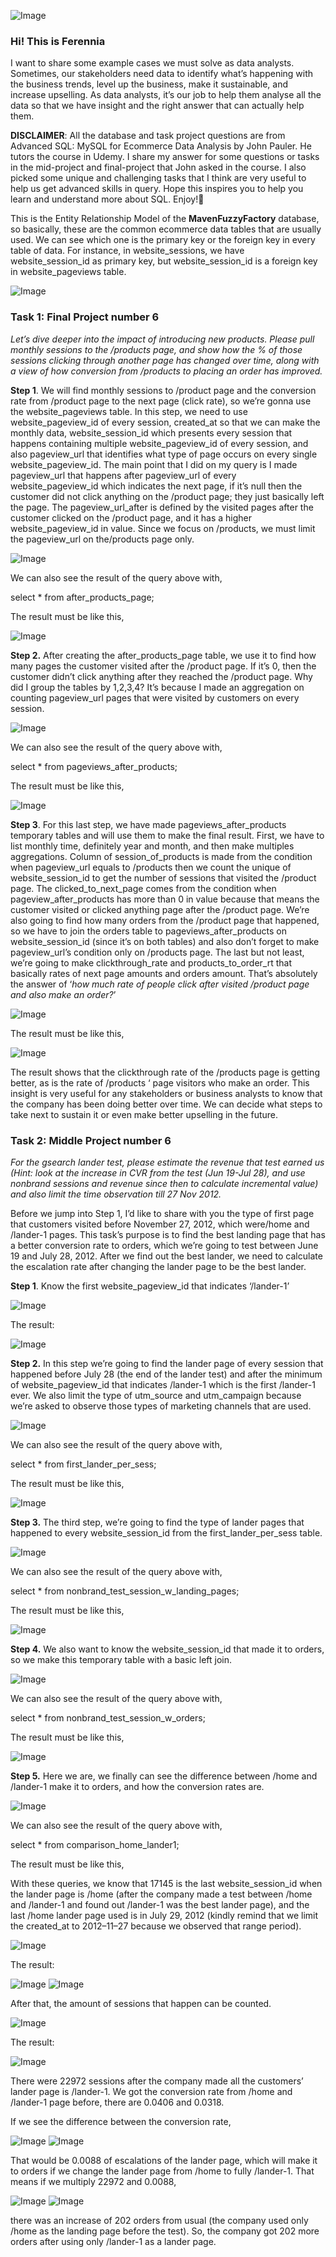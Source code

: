 ![Image](https://github.com/user-attachments/assets/72221683-2632-44e3-adec-c668252ff15a)

### Hi! This is Ferennia

I want to share some example cases we must solve as data analysts. Sometimes, our stakeholders need data to identify what’s happening with the business trends, level up the business, make it sustainable, and increase upselling. As data analysts, it’s our job to help them analyse all the data so that we have insight and the right answer that can actually help them.

**DISCLAIMER**: All the database and task project questions are from Advanced SQL: MySQL for Ecommerce Data Analysis by John Pauler. He tutors the course in Udemy. I share my answer for some questions or tasks in the mid-project and final-project that John asked in the course. I also picked some unique and challenging tasks that I think are very useful to help us get advanced skills in query. Hope this inspires you to help you learn and understand more about SQL. Enjoy!🙂

This is the Entity Relationship Model of the **MavenFuzzyFactory** database, so basically, these are the common ecommerce data tables that are usually used. We can see which one is the primary key or the foreign key in every table of data. For instance, in website_sessions, we have website_session_id as primary key, but website_session_id is a foreign key in website_pageviews table.


![Image](https://github.com/user-attachments/assets/259cff62-b329-4670-a838-d60d5b84acbc)

### Task 1: Final Project number 6

_Let’s dive deeper into the impact of introducing new products. Please pull monthly sessions to the /products page, and show how the % of those sessions clicking through another page has changed over time, along with a view of how conversion from /products to placing an order has improved._

**Step 1**. We will find monthly sessions to /product page and the conversion rate from /product page to the next page (click rate), so we’re gonna use the website_pageviews table. In this step, we need to use website_pageview_id of every session, created_at so that we can make the monthly data, website_session_id which presents every session that happens containing multiple website_pageview_id of every session, and also pageview_url that identifies what type of page occurs on every single website_pageview_id. The main point that I did on my query is I made pageview_url that happens after pageview_url of every website_pageview_id which indicates the next page, if it’s null then the customer did not click anything on the /product page; they just basically left the page. The pageview_url_after is defined by the visited pages after the customer clicked on the /product page, and it has a higher website_pageview_id in value. Since we focus on /products, we must limit the pageview_url on the/products page only.


![Image](https://github.com/user-attachments/assets/0b06d900-4710-4f8c-8f84-ed5af0143114)

We can also see the result of the query above with,

select * from after_products_page;

The result must be like this,

![Image](https://github.com/user-attachments/assets/c853cd33-de45-43b5-9982-db162c7df38c)


**Step 2.** After creating the after_products_page table, we use it to find how many pages the customer visited after the /product page. If it’s 0, then the customer didn’t click anything after they reached the /product page. Why did I group the tables by 1,2,3,4? It’s because I made an aggregation on counting pageview_url pages that were visited by customers on every session.


![Image](https://github.com/user-attachments/assets/0b72e77d-30f5-4aa1-954d-f5fc217ab9db)

We can also see the result of the query above with,

select * from pageviews_after_products;

The result must be like this,


![Image](https://github.com/user-attachments/assets/db4e88fc-83c3-4f5f-aba5-0e5261fb8abf)


**Step 3**. For this last step, we have made pageviews_after_products temporary tables and will use them to make the final result. First, we have to list monthly time, definitely year and month, and then make multiples aggregations. Column of session_of_products is made from the condition when pageview_url equals to /products then we count the unique of website_session_id to get the number of sessions that visited the /product page. The clicked_to_next_page comes from the condition when pageview_after_products has more than 0 in value because that means the customer visited or clicked anything page after the /product page. We’re also going to find how many orders from the /product page that happened, so we have to join the orders table to pageviews_after_products on website_session_id (since it’s on both tables) and also don’t forget to make pageview_url’s condition only on /products page. The last but not least, we’re going to make clickthrough_rate and products_to_order_rt that basically rates of next page amounts and orders amount. That’s absolutely the answer of ‘_how much rate of people click after visited /product page and also make an order?_’

![Image](https://github.com/user-attachments/assets/e7348b9a-0537-443f-9b5d-3f0fbf4edf2c)

The result must be like this,

![Image](https://github.com/user-attachments/assets/0d5bd575-aefc-4866-9bc3-c84d057ee27a)


The result shows that the clickthrough rate of the /products page is getting better, as is the rate of /products ‘ page visitors who make an order. This insight is very useful for any stakeholders or business analysts to know that the company has been doing better over time. We can decide what steps to take next to sustain it or even make better upselling in the future.

### Task 2: Middle Project number 6

_For the gsearch lander test, please estimate the revenue that test earned us (Hint: look at the increase in CVR from the test (Jun 19-Jul 28), and use nonbrand sessions and revenue since then to calculate incremental value) and also limit the time observation till 27 Nov 2012._

Before we jump into Step 1, I’d like to share with you the type of first page that customers visited before November 27, 2012, which were/home and /lander-1 pages. This task’s purpose is to find the best landing page that has a better conversion rate to orders, which we’re going to test between June 19 and July 28, 2012. After we find out the best lander, we need to calculate the escalation rate after changing the lander page to be the best lander.

**Step 1**. Know the first website_pageview_id that indicates ‘/lander-1’

![Image](https://github.com/user-attachments/assets/6677df1a-350d-47de-ad01-7832baf45d30)

The result:

![Image](https://github.com/user-attachments/assets/5f0372c3-33b3-4155-aff7-c443edae3d34)

**Step 2.** In this step we’re going to find the lander page of every session that happened before July 28 (the end of the lander test) and after the minimum of website_pageview_id that indicates /lander-1 which is the first /lander-1 ever. We also limit the type of utm_source and utm_campaign because we’re asked to observe those types of marketing channels that are used.

![Image](https://github.com/user-attachments/assets/cee447a0-bec6-43d6-a8cf-eafecb934477)

We can also see the result of the query above with,

select * from first_lander_per_sess;

The result must be like this,

![Image](https://github.com/user-attachments/assets/a0598f17-410a-49f9-b992-05f0f4e4a110)

**Step 3.** The third step, we’re going to find the type of lander pages that happened to every website_session_id from the first_lander_per_sess table.

![Image](https://github.com/user-attachments/assets/63388cbf-befa-43ab-a353-0c766257977e)

We can also see the result of the query above with,

select * from nonbrand_test_session_w_landing_pages;

The result must be like this,

![Image](https://github.com/user-attachments/assets/58a5a9f1-f4c1-4587-a813-4856dd149d7f)

**Step 4.** We also want to know the website_session_id that made it to orders, so we make this temporary table with a basic left join.

![Image](https://github.com/user-attachments/assets/dd024c80-5920-49f8-b921-b417628598fc)

We can also see the result of the query above with,

select * from nonbrand_test_session_w_orders;

The result must be like this,

![Image](https://github.com/user-attachments/assets/276a8a3b-af4b-457b-b0ea-e09b0458d1c1)

**Step 5.** Here we are, we finally can see the difference between /home and /lander-1 make it to orders, and how the conversion rates are.

![Image](https://github.com/user-attachments/assets/f9335d5b-3057-4dba-98a8-3643a8743d7e)

We can also see the result of the query above with,

select * from comparison_home_lander1;

The result must be like this,

<!-- Failed to upload "1_R9yG-S0YOSPPqnWxf0Z08A.webp" -->

With these queries, we know that 17145 is the last website_session_id when the lander page is /home (after the company made a test between /home and /lander-1 and found out /lander-1 was the best lander page), and the last /home lander page used is in July 29, 2012 (kindly remind that we limit the created_at to 2012–11–27 because we observed that range period).

![Image](https://github.com/user-attachments/assets/c78f80f0-d683-4b8c-97ff-ec67f8e416db)

The result:

![Image](https://github.com/user-attachments/assets/b1940beb-0e80-4f06-a83e-2c0dca4c770f)
![Image](https://github.com/user-attachments/assets/ed1060ad-711e-4b05-8c2b-379abbd2a054)

After that, the amount of sessions that happen can be counted.

![Image](https://github.com/user-attachments/assets/4193d7df-c906-4c05-9c78-379cc3453c16)

The result:

![Image](https://github.com/user-attachments/assets/f73152af-edb9-4425-826d-aabface6aeed)

There were 22972 sessions after the company made all the customers’ lander page is /lander-1. We got the conversion rate from /home and /lander-1 page before, there are 0.0406 and 0.0318.

If we see the difference between the conversion rate,

![Image](https://github.com/user-attachments/assets/27803a87-a317-4522-94ad-65060476981f)
![Image](https://github.com/user-attachments/assets/951dd9e2-c909-47f6-841d-58f8ccef3d1d)

That would be 0.0088 of escalations of the lander page, which will make it to orders if we change the lander page from /home to fully /lander-1. That means if we multiply 22972 and 0.0088,

![Image](https://github.com/user-attachments/assets/65bba45f-0d99-46fd-8de8-9894598b24a4)
![Image](https://github.com/user-attachments/assets/c811fdbf-98e8-455d-900a-d06fd22e3475)

there was an increase of 202 orders from usual (the company used only /home as the landing page before the test). So, the company got 202 more orders after using only /lander-1 as a lander page.


